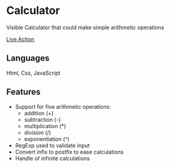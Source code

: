 # Calculator
Visible Calculator that could make simple arithmetic operations

[Live Action](https://ahmedshaaban11.github.io/Calculator/)

## Languages
Html, Css, JavaScript

## Features
- Support for five arithmetic operations:
    - addition (+)
    - subtraction (-)
    - multiplication (*)
    - division (/)
    - exponentiation (^)
- RegExp used to validate input
- Convert infix to postfix to ease calculations
- Handle of infinite calculations
